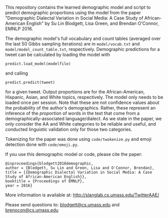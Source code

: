 This repository contains the learned demographic model and script to predict demographic proportions using the model from the paper "Demographic Dialectal Variation in Social Media: A Case Study of African-American English" by Su Lin Blodgett, Lisa Green, and Brendan O'Connor, EMNLP 2016.

The demographic model's full vocabulary and count tables (averaged over the last 50 Gibbs sampling iterations) are in `model/vocab.txt` and `model/model_count_table.txt`, respectively. Demographic predictions for a tweet can be calculated by loading the model with 

`predict.load_model(modelfile)`

and calling

`predict.predict(tweet)`

for a given tweet. Output proportions are for the African-American, Hispanic, Asian, and White topics, respectively. The model only needs to be loaded once per session.  Note that these are not confidence values about the probability of the author's demographics. Rather, these represent an inference of the *proportion* of words in the text that come from a demographically-associated language/dialect.  As we state in the paper, we only consider the AA and White categories to be reliable and useful, and conducted linguistic validation only for those two categories.

Tokenizing for the paper was done using `code/twokenize.py` and emoji detection done with `code/emoji.py`.

If you use this demographic model or code, please cite the paper:
```
@inproceedings{blodgett2016demographic,
author = {Blodgett, Su Lin and Green, Lisa and O'Connor, Brendan}, 
title = {{Demographic Dialectal Variation in Social Media: A Case Study of African-American English}},
booktitle = {Proceedings of EMNLP},
year = 2016}
```

More information is available at: http://slanglab.cs.umass.edu/TwitterAAE/

Please send questions to: blodgett@cs.umass.edu and brenocon@cs.umass.edu
